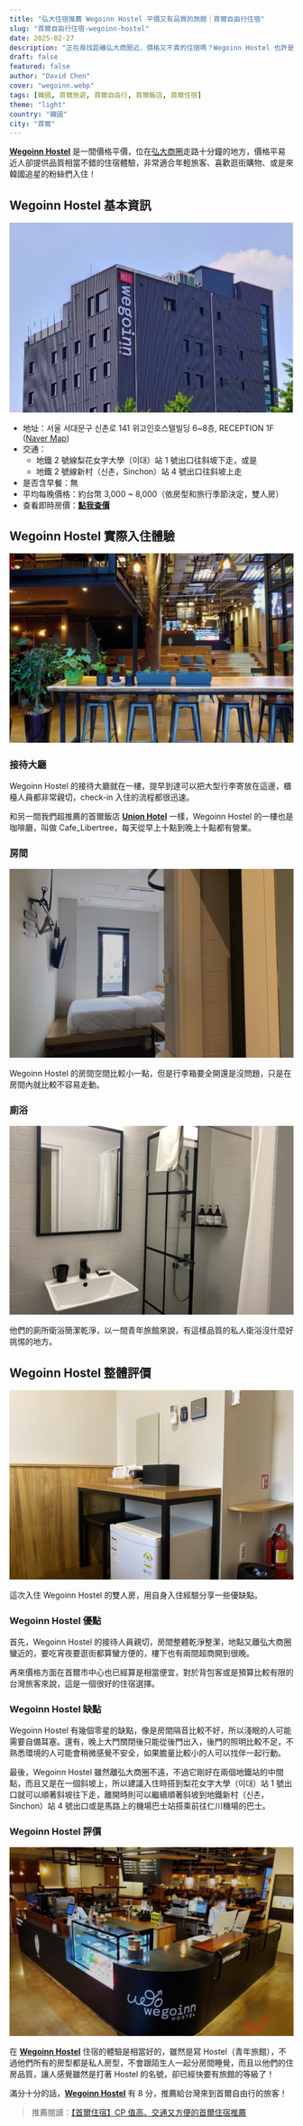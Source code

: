 ```yaml
---
title: "弘大住宿推薦 Wegoinn Hostel 平價又有品質的旅館｜首爾自由行住宿"
slug: "首爾自由行住宿-wegoinn-hostel"
date: 2025-02-27
description: "正在尋找距離弘大商圈近、價格又不貴的住宿嗎？Wegoinn Hostel 也許是你最好的首爾自由行住宿選擇！"
draft: false
featured: false
author: "David Chen"
cover: "wegoinn.webp"
tags: [韓國, 首爾旅遊, 首爾自由行, 首爾飯店, 首爾住宿]
theme: "light"
country: "韓國"
city: "首爾"
---
```


<!--![](cafe-2.webp)-->

[**Wegoinn Hostel**](https://www.booking.com/hotel/kr/wegoinn-hostel.xt.html?aid=7956794) 是一間價格平價，位在[弘大商圈](/posts/%E5%BC%98%E5%A4%A7%E5%95%86%E5%9C%88%E6%A2%A8%E5%A4%A7%E5%95%86%E5%9C%88%E6%96%B0%E6%9D%91%E5%95%86%E5%9C%88%E9%A3%AF%E5%BA%97%E4%BD%8F%E5%AE%BF%E6%8E%A8%E8%96%A6/)走路十分鐘的地方，價格平易近人卻提供品質相當不錯的住宿體驗，非常適合年輕旅客、喜歡逛街購物、或是來韓國追星的粉絲們入住！

## Wegoinn Hostel 基本資訊

<img src="wegoinn.webp" style="zoom:200%;" />

- 地址：서울 서대문구 신촌로 141 위고인호스텔빌딩 6~8층, RECEPTION 1F ([Naver Map](https://map.naver.com/p/entry/place/1242893814?placePath=%2Fhome))
- 交通：
  - 地鐵 2 號線梨花女字大學（이대）站 1 號出口往斜坡下走，或是
  - 地鐵 2 號線新村（신촌，Sinchon）站 4 號出口往斜坡上走
- 是否含早餐：無
- 平均每晚價格：約台幣 3,000 ~ 8,000（依房型和旅行季節決定，雙人房）
- 查看即時房價：[**點我查價**](https://www.booking.com/hotel/kr/wegoinn-hostel.xt.html?aid=7956794)

<!-- TODO: link to seoul 市區交通 -->

## Wegoinn Hostel 實際入住體驗

![](cafe.webp)

### 接待大廳

Wegoinn Hostel 的接待大廳就在一樓，提早到達可以把大型行李寄放在這邊，櫃檯人員都非常親切，check-in 入住的流程都很迅速。

和另一間我們超推薦的首爾飯店 [**Union Hotel**](/posts/%E9%A6%96%E7%88%BE%E8%87%AA%E7%94%B1%E8%A1%8C%E4%BD%8F%E5%AE%BF-union-hotel/) 一樣，Wegoinn Hostel 的一樓也是咖啡廳，叫做 Cafe_Libertree，每天從早上十點到晚上十點都有營業。

### 房間

![](room-1.webp)

Wegoinn Hostel 的房間空間比較小一點，但是行李箱要全開還是沒問題，只是在房間內就比較不容易走動。

### 廁浴

![](bathroom.webp)

他們的廁所衛浴簡潔乾淨，以一間青年旅館來說，有這樣品質的私人衛浴沒什麼好挑惕的地方。

## Wegoinn Hostel 整體評價

![](room-2.webp)

這次入住 Wegoinn Hostel 的雙人房，用自身入住經驗分享一些優缺點。

### Wegoinn Hostel 優點

首先，Wegoinn Hostel 的接待人員親切，房間整體乾淨整潔，地點又離弘大商圈蠻近的，要吃宵夜要逛街都算蠻方便的，樓下也有兩間超商開到很晚。

再來價格方面在首爾市中心也已經算是相當便宜，對於背包客或是預算比較有限的台灣旅客來說，這是一個很好的住宿選擇。

### Wegoinn Hostel 缺點

Wegoinn Hostel 有幾個零星的缺點，像是房間隔音比較不好，所以淺眠的人可能需要自備耳塞。還有，晚上大門關閉後只能從後門出入，後門的照明比較不足，不熟悉環境的人可能會稍微感覺不安全，如果膽量比較小的人可以找伴一起行動。

最後，Wegoinn Hostel 雖然離弘大商圈不遠，不過它剛好在兩個地鐵站的中間點，而且又是在一個斜坡上，所以建議入住時搭到梨花女字大學（이대）站 1 號出口就可以順著斜坡往下走，離開時則可以繼續順著斜坡到地鐵新村（신촌，Sinchon）站 4 號出口或是馬路上的機場巴士站搭乘前往仁川機場的巴士。

### Wegoinn Hostel 評價

![](cafe-2.webp)

在 [**Wegoinn Hostel**](https://www.booking.com/hotel/kr/wegoinn-hostel.xt.html?aid=7956794) 住宿的體驗是相當好的，雖然是寫 Hostel（青年旅館），不過他們所有的房型都是私人房型，不會跟陌生人一起分房間睡覺，而且以他們的住房品質，讓人感覺雖然是打著 Hostel 的名號，卻已經快要有旅館的等級了！

滿分十分的話，[**Wegoinn Hostel**](https://www.booking.com/hotel/kr/wegoinn-hostel.xt.html?aid=7956794) 有 8 分，推薦給台灣來到首爾自由行的旅客！

> 推薦閱讀：[【首爾住宿】CP 值高、交通又方便的首爾住宿推薦](/posts/seoul-top-hotels/)